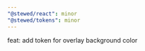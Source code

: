 ```yaml
---
"@stewed/react": minor
"@stewed/tokens": minor
---
```


feat: add token for overlay background color
